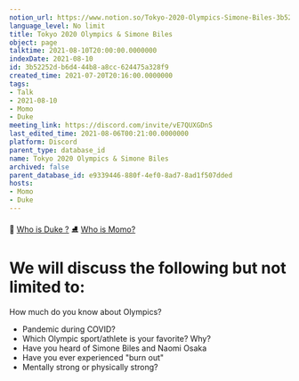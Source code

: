 ```yaml
---
notion_url: https://www.notion.so/Tokyo-2020-Olympics-Simone-Biles-3b52252db6d444b8a8cc624475a328f9
language_level: No limit
title: Tokyo 2020 Olympics & Simone Biles
object: page
talktime: 2021-08-10T20:00:00.0000000
indexDate: 2021-08-10
id: 3b52252d-b6d4-44b8-a8cc-624475a328f9
created_time: 2021-07-20T20:16:00.0000000
tags:
- Talk
- 2021-08-10
- Momo
- Duke
meeting_link: https://discord.com/invite/vE7QUXGDnS
last_edited_time: 2021-08-06T00:21:00.0000000
platform: Discord
parent_type: database_id
name: Tokyo 2020 Olympics & Simone Biles
archived: false
parent_database_id: e9339446-880f-4ef0-8ad7-8ad1f507dded
hosts:
- Momo
- Duke
---
```



👑   [Who is Duke ?](/e0958ccc596f4efea798c99507f0f16e) 
⛸️  [Who is Momo?](/23f0f26c7f1547c0b08477c0c6f1f461) 

# We will discuss the following but not limited to:
How much do you know about Olympics?
   - Pandemic during COVID?
   - Which Olympic sport/athlete is your favorite? Why?
   - Have you heard of Simone Biles and Naomi Osaka
   - Have you ever experienced "burn out"
   - Mentally strong or physically strong?




